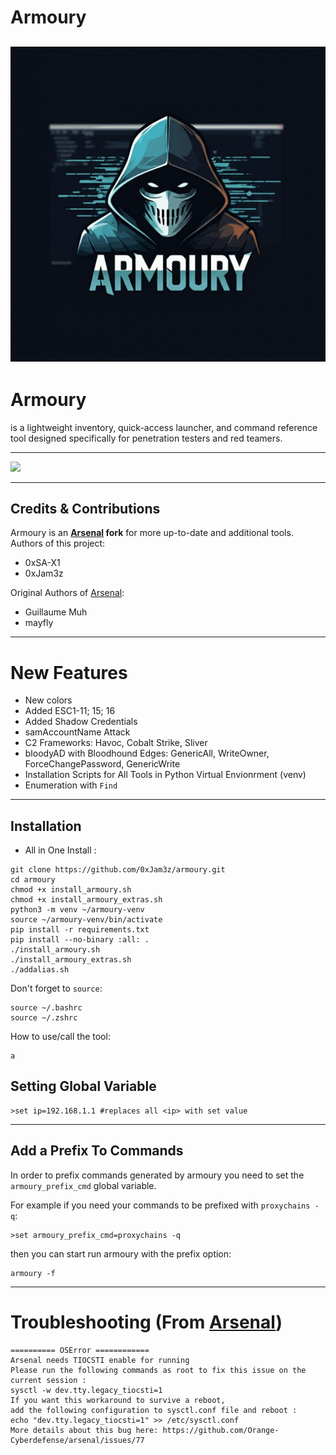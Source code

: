 # Armoury

![](img/logo.png)
---

# Armoury 
is a lightweight inventory, quick-access launcher, and command reference tool designed specifically for penetration testers and red teamers.

---
![](img/arsenal.gif)

---
## Credits & Contributions 
Armoury is an **[Arsenal](https://github.com/Orange-Cyberdefense/arsenal) fork** for more up-to-date and additional tools.
Authors of this project:
* 0xSA-X1
* 0xJam3z
  
Original Authors of [Arsenal](https://github.com/Orange-Cyberdefense/arsenal): 
* Guillaume Muh
* mayfly

---

# **New Features**

- New colors
- Added ESC1-11; 15; 16
- Added Shadow Credentials
- samAccountName Attack
- C2 Frameworks: Havoc, Cobalt Strike, Sliver
- bloodyAD with Bloodhound Edges: GenericAll, WriteOwner, ForceChangePassword, GenericWrite
- Installation Scripts for All Tools in Python Virtual Envionrment (venv)
- Enumeration with `Find`
---

## Installation
- All in One Install :
```
git clone https://github.com/0xJam3z/armoury.git
cd armoury
chmod +x install_armoury.sh 
chmod +x install_armoury_extras.sh
python3 -m venv ~/armoury-venv                  
source ~/armoury-venv/bin/activate
pip install -r requirements.txt 
pip install --no-binary :all: .
./install_armoury.sh
./install_armoury_extras.sh
./addalias.sh
```

Don't forget to `source`:
```
source ~/.bashrc
source ~/.zshrc
```

How to use/call the tool:
```
a
```
## Setting Global Variable
```
>set ip=192.168.1.1 #replaces all <ip> with set value
```
---

## Add a Prefix To Commands

In order to prefix commands generated by armoury you need to set the `armoury_prefix_cmd` global variable. 

For example if you need your commands to be prefixed with `proxychains -q`:
```
>set armoury_prefix_cmd=proxychains -q
```

then you can start run armoury with the prefix option:
```
armoury -f
```
---
# Troubleshooting (From [Arsenal](https://github.com/Orange-Cyberdefense/arsenal))
```
========== OSError ============
Arsenal needs TIOCSTI enable for running
Please run the following commands as root to fix this issue on the current session :
sysctl -w dev.tty.legacy_tiocsti=1
If you want this workaround to survive a reboot,
add the following configuration to sysctl.conf file and reboot :
echo "dev.tty.legacy_tiocsti=1" >> /etc/sysctl.conf
More details about this bug here: https://github.com/Orange-Cyberdefense/arsenal/issues/77
```
